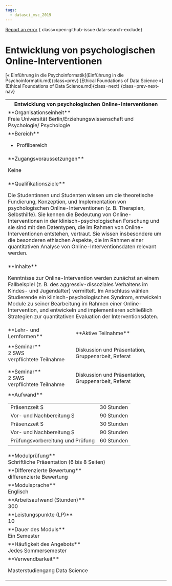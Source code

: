 ```yaml
---
tags:
  - datasci_msc_2019
---
```

[Report an error](https://github.com/SGSSGene/FUB-SUP/issues/new?title=Error%20in%20%22Entwicklung%20von%20psychologischen%20Online-Interventionen%22&body=There%20seems%20to%20be%20an%20error%20in%20module%20%22Entwicklung%20von%20psychologischen%20Online-Interventionen%22%2E%0A%0A%3CDescribe%20here%20a%20slightly%20more%20detailed%20description%20of%20what%20is%20wrong%3E&labels=bug)
{ class=open-github-issue data-search-exclude}

# Entwicklung von psychologischen Online-Interventionen

[« Einführung in die Psychoinformatik](Einführung in die Psychoinformatik.md){class=prev}
[Ethical Foundations of Data Science »](Ethical Foundations of Data Science.md){class=next}
{class=prev-next-nav}

<table markdown id="moduledesc">
<tr markdown class="moduledesc_head"><th colspan="2">Entwicklung von psychologischen Online-Interventionen </th></tr>
<tr markdown><td colspan="2">**Organisationseinheit**   <br>Freie Universität Berlin/Erziehungswissenschaft und Psychologie/ Psychologie</td></tr>

<tr markdown><td colspan="2">**Bereich**<br>


- Profilbereich

</td></tr>

<tr markdown><td colspan="2">**Zugangsvoraussetzungen** <br>

Keine


</td></tr>
<tr markdown><td colspan="2">**Qualifikationsziele**    <br>

Die Studentinnen und Studenten wissen um die theoretische Fundierung,
Konzeption, und Implementation von psychologischen Online-Interventionen (z.
B. Therapien, Selbsthilfe). Sie kennen die Bedeutung von
Online-Interventionen in der klinisch-psychologischen Forschung und sie sind
mit den Datentypen, die im Rahmen von Online- Interventionen entstehen,
vertraut. Sie wissen insbesondere um die besonderen ethischen Aspekte, die
im Rahmen einer quantitativen Analyse von Online-Interventionsdaten relevant
werden.


</td></tr>
<tr markdown><td colspan="2">**Inhalte**                <br>

Kenntnisse zur Online-Intervention werden zunächst an einem Fallbeispiel (z.
B. des aggressiv-dissoziales Verhaltens im Kindes- und Jugendalter)
vermittelt. Im Anschluss wählen Studierende ein klinisch-psychologisches
Syndrom, entwickeln Module zu seiner Bearbeitung im Rahmen einer
Online-Intervention, und entwickeln und implementieren schließlich
Strategien zur quantitativen Evaluation der Interventionsdaten.


</td></tr>

<tr markdown><td>**Lehr- und Lernformen**</td><td>**Aktive Teilnahme**</td></tr>
<tr markdown><td> **Seminar** <br>2 SWS <br> verpflichtete Teilnahme</td><td>

Diskussion und Präsentation, Gruppenarbeit, Referat
</td></tr>
<tr markdown><td> **Seminar** <br>2 SWS <br> verpflichtete Teilnahme</td><td>

Diskussion und Präsentation, Gruppenarbeit, Referat
</td></tr>
<tr markdown><td colspan="2">**Aufwand**                <br>
<table class="aufwand_table">
<tr><td>Präsenzzeit S</td><td>30 Stunden</td></tr>
<tr><td>Vor- und Nachbereitung S</td><td>90 Stunden</td></tr>
<tr><td>Präsenzzeit S</td><td>30 Stunden</td></tr>
<tr><td>Vor- und Nachbereitung S</td><td>90 Stunden</td></tr>
<tr><td>Prüfungsvorbereitung und Prüfung</td><td>60 Stunden</td></tr>
</table>

</td></tr>
<tr markdown><td colspan="2">**Modulprüfung**             <br>Schriftliche Präsentation (6 bis 8 Seiten)


</td></tr>
<tr markdown><td colspan="2">**Differenzierte Bewertung** <br>differenzierte Bewertung

</td></tr>
<tr markdown><td colspan="2">**Modulsprache**             <br>Englisch</td></tr>
<tr markdown><td colspan="2">**Arbeitsaufwand (Stunden)** <br>300</td></tr>
<tr markdown><td colspan="2">**Leistungspunkte (LP)**     <br>10</td></tr>
<tr markdown><td colspan="2">**Dauer des Moduls**         <br>Ein Semester</td></tr>
<tr markdown><td colspan="2">**Häufigkeit des Angebots**  <br>Jedes Sommersemester</td></tr>
<tr markdown><td colspan="2">**Verwendbarkeit**           <br>

Masterstudiengang Data Science


</td></tr>

</table>
